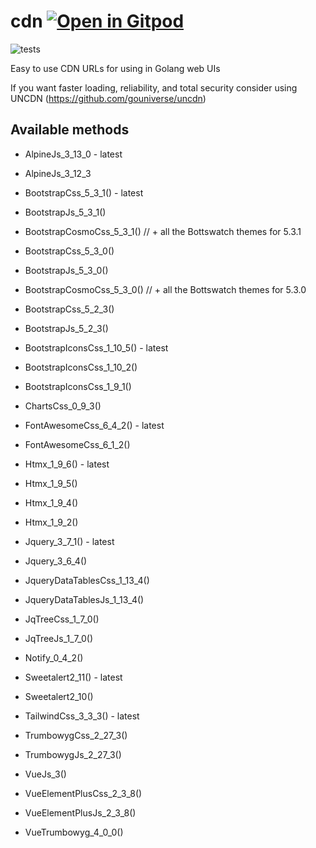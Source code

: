 # cdn <a href="https://gitpod.io/#https://github.com/gouniverse/cdn" style="float:right:"><img src="https://gitpod.io/button/open-in-gitpod.svg" alt="Open in Gitpod" loading="lazy"></a>

![tests](https://github.com/gouniverse/cdn/workflows/tests/badge.svg)

Easy to use CDN URLs for using in Golang web UIs

If you want faster loading, reliability, and total security consider using UNCDN (https://github.com/gouniverse/uncdn)

## Available methods

- AlpineJs_3_13_0 - latest
- AlpineJs_3_12_3

- BootstrapCss_5_3_1() - latest
- BootstrapJs_5_3_1()
- BootstrapCosmoCss_5_3_1() // + all the Bottswatch themes for 5.3.1

- BootstrapCss_5_3_0()
- BootstrapJs_5_3_0()
- BootstrapCosmoCss_5_3_0() // + all the Bottswatch themes for 5.3.0

- BootstrapCss_5_2_3()
- BootstrapJs_5_2_3()

- BootstrapIconsCss_1_10_5() - latest
- BootstrapIconsCss_1_10_2()
- BootstrapIconsCss_1_9_1()

- ChartsCss_0_9_3()

- FontAwesomeCss_6_4_2() - latest
- FontAwesomeCss_6_1_2()

- Htmx_1_9_6() - latest
- Htmx_1_9_5()
- Htmx_1_9_4()
- Htmx_1_9_2()

- Jquery_3_7_1() - latest
- Jquery_3_6_4()

- JqueryDataTablesCss_1_13_4()
- JqueryDataTablesJs_1_13_4()

- JqTreeCss_1_7_0()
- JqTreeJs_1_7_0()

- Notify_0_4_2()

- Sweetalert2_11() - latest
- Sweetalert2_10()

- TailwindCss_3_3_3() - latest

- TrumbowygCss_2_27_3()
- TrumbowygJs_2_27_3()

- VueJs_3()
- VueElementPlusCss_2_3_8()
- VueElementPlusJs_2_3_8()
- VueTrumbowyg_4_0_0()
